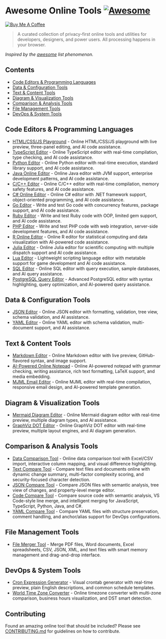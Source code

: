# Awesome Online Tools [![Awesome](https://awesome.re/badge.svg)](https://awesome.re)

[![Buy Me A Coffee](https://img.shields.io/badge/Buy%20me%20a%20coffee-FFDD00?style=for-the-badge&logo=buymeacoffee&logoColor=black)](https://www.buymeacoffee.com/kgohil)

> A curated collection of privacy-first online tools and utilities for
> developers, designers, and power users. All processing happens in your
> browser.

*Inspired by the [awesome](https://github.com/sindresorhus/awesome) list phenomenon.*

## Contents

- [Code Editors & Programming Languages](#code-editors--programming-languages)
- [Data & Configuration Tools](#data--configuration-tools)
- [Text & Content Tools](#text--content-tools)
- [Diagram & Visualization Tools](#diagram--visualization-tools)
- [Comparison & Analysis Tools](#comparison--analysis-tools)
- [File Management Tools](#file-management-tools)
- [DevOps & System Tools](#devops--system-tools)

## Code Editors & Programming Languages

- [HTML/CSS/JS Playground](https://www.tools-online.app/tools/html-css-js) - Online HTML/CSS/JS playground with live preview, three-panel editing, and AI code assistance.
- [TypeScript Editor](https://www.tools-online.app/tools/typescript) - Online TypeScript editor with real-time compilation, type checking, and AI code assistance.
- [Python Editor](https://www.tools-online.app/tools/python) - Online Python editor with real-time execution, standard library support, and AI code assistance.
- [Java Online Editor](https://www.tools-online.app/tools/java) - Online Java editor with JVM support, enterprise development patterns, and AI code assistance.
- [C/C++ Editor](https://www.tools-online.app/tools/cpp) - Online C/C++ editor with real-time compilation, memory safety features, and AI code assistance.
- [C# Online Editor](https://www.tools-online.app/tools/csharp) - Online C# editor with .NET framework support, object-oriented programming, and AI code assistance.
- [Go Editor](https://www.tools-online.app/tools/go) - Write and test Go code with concurrency features, package support, and AI code assistance.
- [Ruby Editor](https://www.tools-online.app/tools/ruby) - Write and test Ruby code with OOP, limited gem support, and AI code assistance.
- [PHP Editor](https://www.tools-online.app/tools/php) - Write and test PHP code with web integration, server-side development features, and AI code assistance.
- [R Online Editor](https://www.tools-online.app/tools/r) - Online R editor for statistical computing and data visualization with AI-powered code assistance.
- [Julia Editor](https://www.tools-online.app/tools/julia) - Online Julia editor for scientific computing with multiple dispatch support and AI code assistance.
- [Lua Editor](https://www.tools-online.app/tools/lua) - Lightweight scripting language editor with metatable support for game development and AI code assistance.
- [SQL Editor](https://www.tools-online.app/tools/sql) - Online SQL editor with query execution, sample databases, and AI query assistance.
- [PostgreSQL Query Editor](https://www.tools-online.app/tools/postgres) - Advanced PostgreSQL editor with syntax highlighting, query optimization, and AI-powered query assistance.

## Data & Configuration Tools

- [JSON Editor](https://www.tools-online.app/tools/json) - Online JSON
  editor with formatting, validation, tree view, schema validation, and AI
  assistance.
- [YAML Editor](https://www.tools-online.app/tools/yaml) - Online YAML
  editor with schema validation, multi-document support, and AI assistance.

## Text & Content Tools

- [Markdown Editor](https://www.tools-online.app/tools/markdown) - Online Markdown editor with live preview, GitHub-flavored syntax, and image support.
- [AI-Powered Online Notepad](https://www.tools-online.app/tools/notepad) - Online AI-powered notepad with grammar checking, writing assistance, rich text formatting, LaTeX support, and media embedding.
- [MJML Email Editor](https://www.tools-online.app/tools/mjml) - Online MJML editor with real-time compilation, responsive email design, and AI-powered template generation.

## Diagram & Visualization Tools

- [Mermaid Diagram Editor](https://www.tools-online.app/tools/mermaid) - Online Mermaid diagram editor with real-time preview, multiple diagram types, and AI assistance.
- [GraphViz DOT Editor](https://www.tools-online.app/tools/graphviz) - Online GraphViz DOT editor with real-time preview, multiple layout engines, and AI diagram generation.

## Comparison & Analysis Tools

- [Data Comparison Tool](https://www.tools-online.app/tools/comparison) - Online data comparison tool with Excel/CSV import, interactive column mapping, and visual difference highlighting.
- [Text Compare Tool](https://www.tools-online.app/tools/text-compare) - Compare text files and documents online with dynamic change summary, multi-factor complexity scoring, and security-focused character detection.
- [JSON Compare Tool](https://www.tools-online.app/tools/json-compare) - Compare JSON files with semantic analysis, tree view of changes, and property-level merge editor.
- [Code Compare Tool](https://www.tools-online.app/tools/code-compare) - Compare source code with semantic analysis, VS Code-style line merge, and intelligent merging for JavaScript, TypeScript, Python, Java, and C#.
- [YAML Compare Tool](https://www.tools-online.app/tools/yaml-compare) - Compare YAML files with structure preservation, comment handling, and anchor/alias support for DevOps configurations.

## File Management Tools

- [File Merger Tool](https://www.tools-online.app/tools/merge-files) - Merge PDF files, Word documents, Excel spreadsheets, CSV, JSON, XML, and text files with smart memory management and drag-and-drop interface.

## DevOps & System Tools

- [Cron Expression Generator](https://www.tools-online.app/tools/cron) - Visual crontab generator with real-time preview, plain English descriptions, and common schedule templates.
- [World Time Zone Converter](https://www.tools-online.app/tools/timezone) - Online timezone converter with multi-zone comparison, business hours visualization, and DST smart detection.

## Contributing

Found an amazing online tool that should be included? Please see
[CONTRIBUTING.md](CONTRIBUTING.md) for guidelines on how to contribute.
